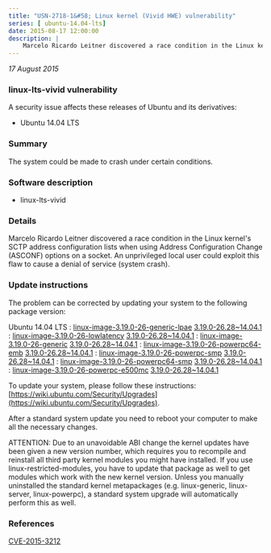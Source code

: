 ```yaml
---
title: "USN-2718-1&#58; Linux kernel (Vivid HWE) vulnerability"
series: [ ubuntu-14.04-lts]
date: 2015-08-17 12:00:00
description: |
    Marcelo Ricardo Leitner discovered a race condition in the Linux kernel&#39;s SCTP address configuration lists when using Address Configuration Change (ASCONF) options on a socket. An unprivileged local user could exploit this flaw to cause a denial of service (system crash). 
--- 
```

 
 

*17 August 2015*

### linux-lts-vivid vulnerability

A security issue affects these releases of Ubuntu and its derivatives:

* Ubuntu 14.04 LTS

### Summary

The system could be made to crash under certain conditions. 

### Software description

* linux-lts-vivid 

### Details

Marcelo Ricardo Leitner discovered a race condition in the Linux kernel&#39;s SCTP address configuration lists when using Address Configuration Change (ASCONF) options on a socket. An unprivileged local user could exploit this flaw to cause a denial of service (system crash). 

### Update instructions

The problem can be corrected by updating your system to the following package version:

Ubuntu 14.04 LTS
 : [linux-image-3.19.0-26-generic-lpae](https://launchpad.net/ubuntu/+source/linux-lts-vivid) <span> [3.19.0-26.28~14.04.1](https://launchpad.net/ubuntu/+source/linux-lts-vivid/3.19.0-26.28~14.04.1) </span> 
 : [linux-image-3.19.0-26-lowlatency](https://launchpad.net/ubuntu/+source/linux-lts-vivid) <span> [3.19.0-26.28~14.04.1](https://launchpad.net/ubuntu/+source/linux-lts-vivid/3.19.0-26.28~14.04.1) </span> 
 : [linux-image-3.19.0-26-generic](https://launchpad.net/ubuntu/+source/linux-lts-vivid) <span> [3.19.0-26.28~14.04.1](https://launchpad.net/ubuntu/+source/linux-lts-vivid/3.19.0-26.28~14.04.1) </span> 
 : [linux-image-3.19.0-26-powerpc64-emb](https://launchpad.net/ubuntu/+source/linux-lts-vivid) <span> [3.19.0-26.28~14.04.1](https://launchpad.net/ubuntu/+source/linux-lts-vivid/3.19.0-26.28~14.04.1) </span> 
 : [linux-image-3.19.0-26-powerpc-smp](https://launchpad.net/ubuntu/+source/linux-lts-vivid) <span> [3.19.0-26.28~14.04.1](https://launchpad.net/ubuntu/+source/linux-lts-vivid/3.19.0-26.28~14.04.1) </span> 
 : [linux-image-3.19.0-26-powerpc64-smp](https://launchpad.net/ubuntu/+source/linux-lts-vivid) <span> [3.19.0-26.28~14.04.1](https://launchpad.net/ubuntu/+source/linux-lts-vivid/3.19.0-26.28~14.04.1) </span> 
 : [linux-image-3.19.0-26-powerpc-e500mc](https://launchpad.net/ubuntu/+source/linux-lts-vivid) <span> [3.19.0-26.28~14.04.1](https://launchpad.net/ubuntu/+source/linux-lts-vivid/3.19.0-26.28~14.04.1) </span> 

To update your system, please follow these instructions: [https://wiki.ubuntu.com/Security/Upgrades](https://wiki.ubuntu.com/Security/Upgrades).

After a standard system update you need to reboot your computer to make all the necessary changes.

ATTENTION: Due to an unavoidable ABI change the kernel updates have been given a new version number, which requires you to recompile and reinstall all third party kernel modules you might have installed. If you use linux-restricted-modules, you have to update that package as well to get modules which work with the new kernel version. Unless you manually uninstalled the standard kernel metapackages (e.g. linux-generic, linux-server, linux-powerpc), a standard system upgrade will automatically perform this as well. 

### References

 
 [CVE-2015-3212](http://people.ubuntu.com/~ubuntu-security/cve/CVE-2015-3212)
 

